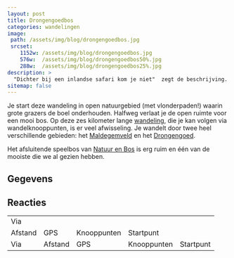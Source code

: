 ```yaml
---
layout: post
title: Drongengoedbos 
categories: wandelingen
image: 
 path: /assets/img/blog/drongengoedbos.jpg
 srcset:
    1152w: /assets/img/blog/drongengoedbos.jpg
    576w:  /assets/img/blog/drongengoedbos50%.jpg
    288w:  /assets/img/blog/drongengoedbos25%.jpg
description: >
  "Dichter bij een inlandse safari kom je niet"  zegt de beschrijving.  Daar is geen woord van gelogen.  De wandeling eindigt met een erg leuk speelbos.
sitemap: false
---
```


 Je start deze wandeling in open natuurgebied (met vlonderpaden!) waarin grote grazers de boel onderhouden. Halfweg verlaat je de open ruimte voor een mooi bos.  Op deze zes kilometer lange [wandeling](https://www.routen.be/drongengoedbos-wandelroute), die je kan volgen via wandelknooppunten, is er veel afwisseling.  Je wandelt door twee heel verschillende gebieden: het [Maldegemveld](https://www.natuurpunt.be/natuurgebied/maldegemveld) en het [Drongengoed](https://www.natuurenbos.be/drongengoed).

Het afsluitende speelbos van [Natuur en Bos](https://knesselaarsnieuws.net/2018/10/10/sprookjesbos-nieuwe-aanwinst-voor-drongengoed/) is erg ruim en één van de mooiste die we al gezien hebben.

<h2 class="gegevens">Gegevens</h2>

<h2 class="reacties"> Reacties </h2>
 
 <table>
   <tr>
    <td>Via</td>
       
   <tr>
    <td>Afstand</td>
    <td>GPS</td>
    <td>Knooppunten</td>   
    <td>Startpunt</td>
  </tr>
  <tr>
   <td>Via</td>
    <td>Afstand</td>
    <td>GPS</td>
    <td>Knooppunten</td>   
    <td>Startpunt</td>
  </tr>
</table> 
